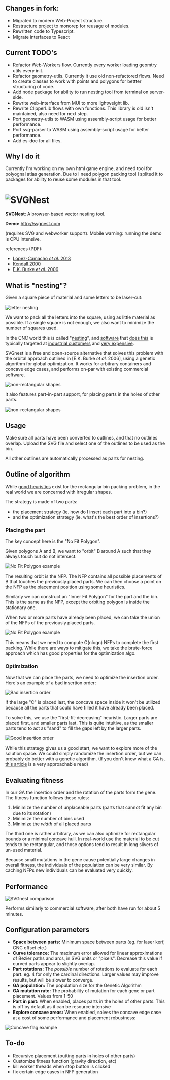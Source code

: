 ## Changes in fork:

-   Migrated to modern Web-Project structure.
-   Restructure project to monorep for reusage of modules.
-   Rewritten code to Typescript.
-   Migrate interfaces to React

## Current TODO's

-   Refactor Web-Workers flow. Currently every worker loading geomtry utils every init.
-   Refactor geometry-utils. Currently it use old non-refactored flows. Need to create classes to work with points and polygons
    for bettter structuring of code.
-   Add node package for ability to run nesting tool from terminal on server-side.
-   Rewrite web-interface from MUI to more lightweight lib.
-   Rewrite ClipperLib flows with own functions. This library is old isn't maintained, also need for next step.
-   Port geometry-utils to WASM using assembly-script usage for better performance.
-   Port svg-parser to WASM using assembly-script usage for better performance.
-   Add es-doc for all files.

## Why I do it

Currently I'm working on my own html game engine, and need tool for polyognal atlas generation. Due to I need polygon packing
tool I splited it to packages for ability to reuse some modules in that tool.

# ![SVGNest](https://github.com/yuriilychak/SVGnest/blob/main/assets/logo.svg)

**SVGNest**: A browser-based vector nesting tool.

**Demo:** http://svgnest.com

(requires SVG and webworker support). Mobile warning: running the demo is CPU intensive.

references (PDF):

-   [López-Camacho _et al._ 2013](http://www.cs.stir.ac.uk/~goc/papers/EffectiveHueristic2DAOR2013.pdf)
-   [Kendall 2000](http://www.graham-kendall.com/papers/k2001.pdf)
-   [E.K. Burke _et al._ 2006](http://citeseerx.ist.psu.edu/viewdoc/download?doi=10.1.1.440.379&rep=rep1&type=pdf)

## What is "nesting"?

Given a square piece of material and some letters to be laser-cut:

![letter nesting](http://svgnest.com/github/letters.png)

We want to pack all the letters into the square, using as little material as possible. If a single square is not enough, we also
want to minimize the number of squares used.

In the CNC world this is called "[nesting](http://sigmanest.com/)", and [software](http://www.mynesting.com/) that
[does this](http://www.autodesk.com/products/trunest/overview) is typically targeted at
[industrial customers](http://www.hypertherm.com/en/Products/Automated_cutting/Nesting_software/) and
[very expensive](http://www.nestfab.com/pricing/).

SVGnest is a free and open-source alternative that solves this problem with the orbital approach outlined in [E.K. Burke *et
al.* 2006], using a genetic algorithm for global optimization. It works for arbitrary containers and concave edge cases, and
performs on-par with existing commercial software.

![non-rectangular shapes](http://svgnest.com/github/shapes.png)

It also features part-in-part support, for placing parts in the holes of other parts.

![non-rectangular shapes](http://svgnest.com/github/recursion.png)

## Usage

Make sure all parts have been converted to outlines, and that no outlines overlap. Upload the SVG file and select one of the
outlines to be used as the bin.

All other outlines are automatically processed as parts for nesting.

## Outline of algorithm

While [good heuristics](http://cgi.csc.liv.ac.uk/~epa/surveyhtml.html) exist for the rectangular bin packing problem, in the
real world we are concerned with irregular shapes.

The strategy is made of two parts:

-   the placement strategy (ie. how do I insert each part into a bin?)
-   and the optimization strategy (ie. what's the best order of insertions?)

### Placing the part

The key concept here is the "No Fit Polygon".

Given polygons A and B, we want to "orbit" B around A such that they always touch but do not intersect.

![No Fit Polygon example](http://svgnest.com/github/nfp.png)

The resulting orbit is the NFP. The NFP contains all possible placements of B that touches the previously placed parts. We can
then choose a point on the NFP as the placement position using some heuristics.

Similarly we can construct an "Inner Fit Polygon" for the part and the bin. This is the same as the NFP, except the orbiting
polygon is inside the stationary one.

When two or more parts have already been placed, we can take the union of the NFPs of the previously placed parts.

![No Fit Polygon example](http://svgnest.com/github/nfp2.png)

This means that we need to compute O(nlogn) NFPs to complete the first packing. While there are ways to mitigate this, we take
the brute-force approach which has good properties for the optimization algo.

### Optimization

Now that we can place the parts, we need to optimize the insertion order. Here's an example of a bad insertion order:

![Bad insertion order](http://svgnest.com/github/badnest.png)

If the large "C" is placed last, the concave space inside it won't be utilized because all the parts that could have filled it
have already been placed.

To solve this, we use the "first-fit-decreasing" heuristic. Larger parts are placed first, and smaller parts last. This is quite
intuitive, as the smaller parts tend to act as "sand" to fill the gaps left by the larger parts.

![Good insertion order](http://svgnest.com/github/goodnest.png)

While this strategy gives us a good start, we want to explore more of the solution space. We could simply randomize the
insertion order, but we can probably do better with a genetic algorithm. (If you don't know what a GA is,
[this article](http://www.ai-junkie.com/ga/intro/gat1.html) is a very approachable read)

## Evaluating fitness

In our GA the insertion order and the rotation of the parts form the gene. The fitness function follows these rules:

1. Minimize the number of unplaceable parts (parts that cannot fit any bin due to its rotation)
2. Minimize the number of bins used
3. Minimize the _width_ of all placed parts

The third one is rather arbitrary, as we can also optimize for rectangular bounds or a minimal concave hull. In real-world use
the material to be cut tends to be rectangular, and those options tend to result in long slivers of un-used material.

Because small mutations in the gene cause potentially large changes in overall fitness, the individuals of the population can be
very similar. By caching NFPs new individuals can be evaluated very quickly.

## Performance

![SVGnest comparison](http://svgnest.com/github/comparison1.png)

Performs similarly to commercial software, after both have run for about 5 minutes.

## Configuration parameters

-   **Space between parts:** Minimum space between parts (eg. for laser kerf, CNC offset etc.)
-   **Curve tolerance:** The maximum error allowed for linear approximations of Bezier paths and arcs, in SVG units or "pixels".
    Decrease this value if curved parts appear to slightly overlap.
-   **Part rotations:** The _possible_ number of rotations to evaluate for each part. eg. 4 for only the cardinal directions.
    Larger values may improve results, but will be slower to converge.
-   **GA population:** The population size for the Genetic Algorithm
-   **GA mutation rate:** The probability of mutation for each gene or part placement. Values from 1-50
-   **Part in part:** When enabled, places parts in the holes of other parts. This is off by default as it can be resource
    intensive
-   **Explore concave areas:** When enabled, solves the concave edge case at a cost of some performance and placement
    robustness:

![Concave flag example](http://svgnest.com/github/concave.png)

## To-do

-   ~~Recursive placement (putting parts in holes of other parts)~~
-   Customize fitness function (gravity direction, etc)
-   kill worker threads when stop button is clicked
-   fix certain edge cases in NFP generation
